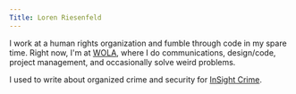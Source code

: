 ```yaml
---
Title: Loren Riesenfeld
---
```




I work at a human rights organization and fumble through code in my spare time. Right now, I'm at <a href="https://www.wola.org">WOLA</a>, where I do communications, design/code, project management, and occasionally solve weird problems.

I used to write about organized crime and security for <a href="http://www.insightcrime.org/index.php?option=com_googlesearch_cse&n=30&view=googlesearchs&Itemid=&cx=016180073337869592436%3A5wegolwjlje&cof=FORID%3A11&ie=ISO-8859-1&q=%22Loren+Riesenfeld%22">InSight Crime</a>.